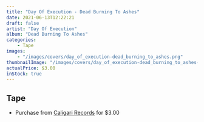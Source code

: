 ```yaml
---
title: "Day Of Execution - Dead Burning To Ashes"
date: 2021-06-13T12:22:21
draft: false
artist: "Day Of Execution"
album: "Dead Burning To Ashes"
categories:
    - Tape
images:
    - "/images/covers/day_of_execution-dead_burning_to_ashes.png"
thumbnailImage: "/images/covers/day_of_execution-dead_burning_to_ashes-thumb.png"
actualPrice: $3.00
inStock: true
---
```


## Tape
* Purchase from [Caligari Records](https://caligarirecords.storenvy.com/products/28718512-day-of-execution-dead-burning-to-ashes) for $3.00
